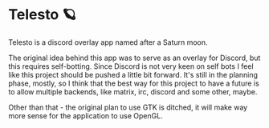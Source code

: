 # Telesto 🪐

Telesto is a discord overlay app named after a Saturn moon.

The original idea behind this app was to serve as an overlay for Discord, but this requires self-botting.
Since Discord is not very keen on self bots I feel like this project should be pushed a little bit forward.
It's still in the planning phase, mostly, so I think that the best way for this project to have a future is to allow multiple backends,
like matrix, irc, discord and some other, maybe.

Other than that - the original plan to use GTK is ditched, it will make way more sense for the application to use OpenGL.
